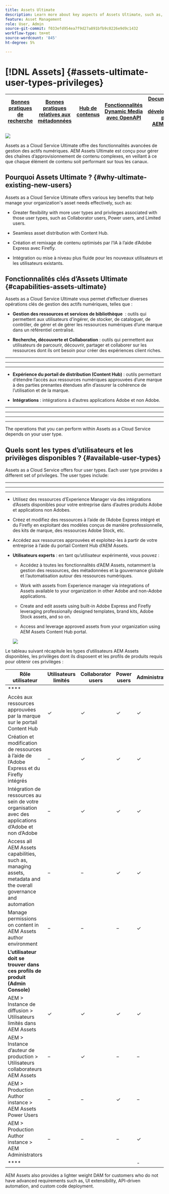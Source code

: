 ```yaml
---
title: Assets Ultimate
description: Learn more about key aspects of Assets Ultimate, such as, key benefits, user types and their privileges.
feature: Asset Management
role: User, Admin
source-git-commit: f033efd954ea7f9d27a891bfb9c0226e9d9c1432
workflow-type: tm+mt
source-wordcount: '845'
ht-degree: 5%

---
```


# [!DNL Assets] {#assets-ultimate-user-types-privileges}

| [Bonnes pratiques de recherche](/help/assets/search-best-practices.md) | [Bonnes pratiques relatives aux métadonnées](/help/assets/metadata-best-practices.md) | [Hub de contenus](/help/assets/product-overview.md) | [Fonctionnalités Dynamic Media avec OpenAPI](/help/assets/dynamic-media-open-apis-overview.md) | [Documentation de développement pour AEM Assets](https://developer.adobe.com/experience-cloud/experience-manager-apis/) |
| ------------- | --------------------------- |---------|----|-----|

![](/help/assets/assets/aem-assets-ultimate-banner.png)

Assets as a Cloud Service Ultimate offre des fonctionnalités avancées de gestion des actifs numériques. AEM Assets Ultimate est conçu pour gérer des chaînes d’approvisionnement de contenu complexes, en veillant à ce que chaque élément de contenu soit performant sur tous les canaux.

## Pourquoi Assets Ultimate ? {#why-ultimate-existing-new-users}

Assets as a Cloud Service Ultimate offers various key benefits that help manage your organization&#39;s asset needs effectively, such as:

* Greater flexibility with more user types and privileges associated with those user types, such as Collaborator users, Power users, and Limited users.

* Seamless asset distribution with Content Hub.

* Création et remixage de contenu optimisés par l’IA à l’aide d’Adobe Express avec Firefly.

* Intégration ou mise à niveau plus fluide pour les nouveaux utilisateurs et les utilisateurs existants.

## Fonctionnalités clés d’Assets Ultimate {#capabilities-assets-ultimate}

Assets as a Cloud Service Ultimate vous permet d’effectuer diverses opérations clés de gestion des actifs numériques, telles que :

* **Gestion des ressources et services de bibliothèque** &#x200B; : outils qui permettent aux utilisateurs d’ingérer, de stocker, de cataloguer, de contrôler, de gérer et de gérer les ressources numériques d’une marque dans un référentiel centralisé.

* **Recherche, découverte et Collaboration** : outils qui permettent aux utilisateurs de parcourir, découvrir, partager et collaborer sur les ressources dont ils ont besoin pour créer des expériences client riches.

* ****

* ****

* ****

* **Expérience du portail de distribution (Content Hub)** : outils permettant d’étendre l’accès aux ressources numériques approuvées d’une marque à des parties prenantes étendues afin d’assurer la cohérence de l’utilisation et de la marque.

* **Intégrations** : intégrations à d’autres applications Adobe et non Adobe.

* ****

* ****

* ****

* ****

The operations that you can perform within Assets as a Cloud Service depends on your user type. [](#available-user-types)


## Quels sont les types d’utilisateurs et les privilèges disponibles ? {#available-user-types}

Assets as a Cloud Service offers four user types. Each user type provides a different set of privileges. The user types include:

* ****

* ****

* ****

   * Utilisez des ressources d’Experience Manager via des intégrations d’Assets disponibles pour votre entreprise dans d’autres produits Adobe et applications non Adobes.

   * Créez et modifiez des ressources à l’aide de l’Adobe Express intégré et du Firefly en exploitant des modèles conçus de manière professionnelle, des kits de marque, des ressources Adobe Stock, etc.

   * Accédez aux ressources approuvées et exploitez-les à partir de votre entreprise à l’aide du portail Content Hub d’AEM Assets.

* **Utilisateurs experts** : en tant qu’utilisateur expérimenté, vous pouvez :

   * Accédez à toutes les fonctionnalités d’AEM Assets, notamment la gestion des ressources, des métadonnées et la gouvernance globale et l’automatisation autour des ressources numériques.

   * Work with assets from Experience manager via integrations of Assets available to your organization in other Adobe and non-Adobe applications.

   * Create and edit assets using built-in Adobe Express and Firefly leveraging professionally designed templates, brand kits, Adobe Stock assets, and so on.

   * Access and leverage approved assets from your organization using AEM Assets Content Hub portal.

  ![](/help/assets/assets/assets-cs-power-users.png)

Le tableau suivant récapitule les types d’utilisateurs AEM Assets disponibles, les privilèges dont ils disposent et les profils de produits requis pour obtenir ces privilèges :


| Rôle utilisateur | Utilisateurs limités | Collaborator users | Power users | Administrateurs |
|---------------|----------|----------|-------------------------|---|
| **** |
| Accès aux ressources approuvées par la marque sur le portail Content Hub | ✓ | ✓ | ✓ | ✓ |
| Création et modification de ressources à l’aide de l’Adobe Express et du Firefly intégrés | − | ✓ | ✓ | ✓ |
| Intégration de ressources au sein de votre organisation avec des applications d’Adobe et non d’Adobe | − | ✓ | ✓ | ✓ |
| Access all AEM Assets capabilities, such as, managing assets, metadata and the overall governance and automation | − | − | ✓ | ✓ |
| Manage permissions on content in AEM Assets author environment | − | − | − | ✓ |
| **L’utilisateur doit se trouver dans ces profils de produit (Admin Console)** |
| AEM > Instance de diffusion > Utilisateurs limités dans AEM Assets | ✓ | ✓ | ✓ | ✓ |
| AEM > Instance d’auteur de production > Utilisateurs collaborateurs AEM Assets | − | ✓ | − | − |
| AEM > Production Author instance > AEM Assets Power Users | − | − | ✓ | − |
| AEM > Production Author instance > AEM Administrators | − | − | − | ✓ |
| **** | [](/help/assets/enable-assets-ultimate.md##enable-assets-ultimate-new-users) | [](/help/assets/enable-assets-ultimate.md#onboard-collaborator-users) | [](/help/assets/enable-assets-ultimate.md#onboard-power-users) | - |

[](/help/assets/enable-assets-ultimate.md)

AEM Assets also provides a lighter weight DAM for customers who do not have advanced requirements such as, UI extensibility, API-driven automation, and custom code deployment. [](/help/assets/assets-prime.md)
